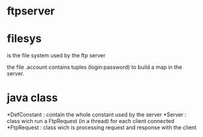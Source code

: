 # ftpserver

filesys 
=========
is the file system used by the ftp server

the file .account contains tuples (login:password) to build a map in the server.


java class
==========

*DefConstant : contain the whole constant used by the server
*Server : class wich run a FtpRequest (in a thread) for each client connected
*FtpRequest : class wich is processing request and response with the client
